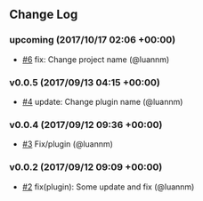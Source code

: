## Change Log

### upcoming (2017/10/17 02:06 +00:00)
- [#6](https://github.com/GFG/serverless-apigateway-plugin/pull/6) fix: Change project name (@luannm)

### v0.0.5 (2017/09/13 04:15 +00:00)
- [#4](https://github.com/GFG/serverless-apigateway-plugin/pull/4) update: Change plugin name (@luannm)

### v0.0.4 (2017/09/12 09:36 +00:00)
- [#3](https://github.com/GFG/serverless-apigateway-plugin/pull/3) Fix/plugin (@luannm)

### v0.0.2 (2017/09/12 09:09 +00:00)
- [#2](https://github.com/GFG/serverless-apigateway-plugin/pull/2) fix(plugin): Some update and fix (@luannm)